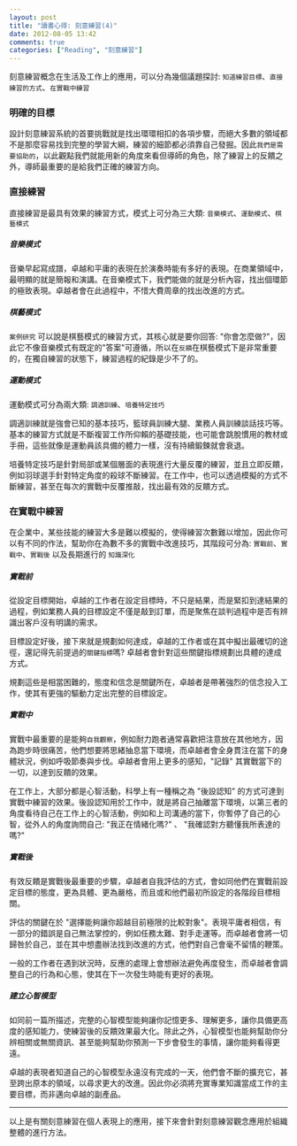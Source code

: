 ```yaml
---
layout: post
title: "讀書心得: 刻意練習(4)"
date: 2012-08-05 13:42
comments: true
categories: ["Reading", "刻意練習"]
---
```

刻意練習概念在生活及工作上的應用，可以分為幾個議題探討: `知道練習目標`、`直接練習的方式`、`在實戰中練習`

<!-- more -->

### 明確的目標

設計刻意練習系統的首要挑戰就是找出環環相扣的各項步驟，而絕大多數的領域都不是那麼容易找到完整的學習大綱，練習的細節都必須靠自己發掘。因此`我們是需要協助的`，以此觀點我們就能用新的角度來看但導師的角色，除了練習上的反饋之外，導師最重要的是給我們正確的練習方向。

### 直接練習

直接練習是最具有效果的練習方式，模式上可分為三大類: `音樂模式`、`運動模式`、`棋藝模式`  

##### 音樂模式

音樂早起寫成譜，卓越和平庸的表現在於演奏時能有多好的表現。在商業領域中，最明顯的就是簡報和演講。在音樂模式下，我們能做的就是分析內容，找出個環節的極致表現。卓越者會在此過程中，不惜大費周章的找出改進的方式。

##### 棋藝模式

`案例研究` 可以說是棋藝模式的練習方式，其核心就是要你回答: "你會怎麼做?"，因此它不像音樂模式有既定的"答案"可遵循，所以在`反饋`在棋藝模式下是非常重要的，在獨自練習的狀態下，練習過程的紀錄是少不了的。

##### 運動模式

運動模式可分為兩大類: `調適訓練`、`培養特定技巧`  
  
調適訓練就是強會已知的基本技巧，籃球員訓練大腿、業務人員訓練談話技巧等。基本的練習方式就是不斷複習工作所仰賴的基礎技能，也可能會跳脫慣用的教材或手冊，這些就像是運動員該具備的體力一樣，沒有持續鍛鍊就會衰退。

培養特定技巧是針對局部或某個層面的表現進行大量反覆的練習，並且立即反饋，例如羽球選手針對特定角度的殺球不斷練習。在工作中，也可以透過模擬的方式不斷練習，甚至在每次的實戰中反覆推敲，找出最有效的反饋方式。

### 在實戰中練習

在企業中，某些技能的練習大多是難以模擬的，使得練習次數難以增加，因此你可以有不同的作法，幫助你在為數不多的實戰中改進技巧，其階段可分為: `實戰前`、`實戰中`、`實戰後` 以及長期進行的 `知識深化`

##### 實戰前

從設定目標開始，卓越的工作者在設定目標時，不只是結果，而是緊扣到達結果的過程，例如業務人員的目標設定不僅是敲到訂單，而是聚焦在談判過程中是否有辨識出客戶沒有明講的需求。

目標設定好後，接下來就是規劃如何達成，卓越的工作者或在其中擬出最確切的途徑，還記得先前提過的`關鍵指標`嗎? 卓越者會針對這些關鍵指標規劃出具體的達成方式。

規劃這些是相當困難的，態度和信念是關鍵所在，卓越者是帶著強烈的信念投入工作，使其有更強的驅動力定出完整的目標設定。

##### 實戰中

實戰中最重要的是能夠`自我觀察`，例如耐力跑者通常喜歡把注意放在其他地方，因為跑步時很痛苦，他們想要將思緒抽息當下環境，而卓越者會全身貫注在當下的身體狀況，例如呼吸節奏與步伐。卓越者會用上更多的感知，"記錄" 其實戰當下的一切，以達到反饋的效果。

在工作上，大部分都是心智活動，科學上有一種稱之為 "後設認知" 的方式可達到實戰中練習的效果。後設認知用於工作中，就是將自己抽離當下環境，以第三者的角度看待自己在工作上的心智活動，例如和上司溝通的當下，你暫停了自己的心智，從外人的角度詢問自己: "我正在情緒化嗎?" 、 "我確認對方聽懂我所表達的嗎?"

##### 實戰後

有效反饋是實戰後最重要的步驟，卓越者自我評估的方式，會如同他們在實戰前設定目標的態度，更為具體、更為嚴格，而且或和他們最初所設定的各階段目標相關。

評估的關鍵在於 "選擇能夠讓你超越目前極限的比較對象"。表現平庸者相信，有一部分的錯誤是自己無法掌控的，例如任務太難、對手走運等。而卓越者會將一切歸咎於自己，並在其中想盡辦法找到改進的方式，他們對自己會毫不留情的鞭策。

一般的工作者在遇到狀況時，反應的處理上會想辦法避免再度發生，而卓越者會調整自己的行為和心態，使其在下一次發生時能有更好的表現。

##### 建立心智模型

如同前一篇所描述，完整的心智模型能夠讓你記憶更多、理解更多，讓你具備更高度的感知能力，使練習後的反饋效果最大化。除此之外，心智模型也能夠幫助你分辨相關或無關資訊、甚至能夠幫助你預測一下步會發生的事情，讓你能夠看得更遠。

卓越的表現者知道自己的心智模型永遠沒有完成的一天，他們會不斷的擴充它，甚至跨出原本的領域，以尋求更大的改進。因此你必須將充實專業知識當成工作的主要目標，而非邁向卓越的副產品。

------------------
  
以上是有關刻意練習在個人表現上的應用，接下來會針對刻意練習觀念應用於組織整體的進行方法。

